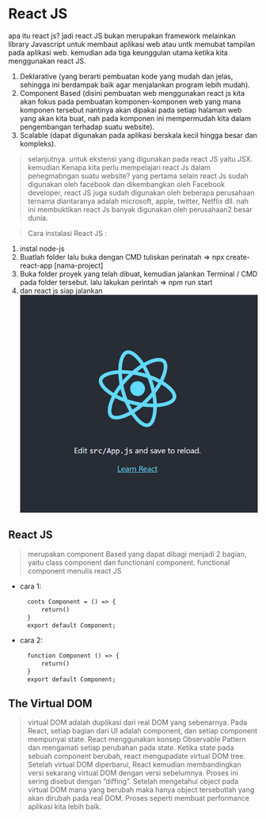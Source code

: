 # **React JS**
apa itu react js? jadi react JS bukan merupakan framework melainkan library Javascript untuk membaut aplikasi web atau untk memubat tampilan pada aplikasi web. 
kemudian ada tiga keunggulan utama ketika kita menggunakan react JS.
1. Deklarative (yang berarti pembuatan kode yang mudah dan jelas, sehingga ini berdampak baik agar menjalankan program lebih mudah).
2. Component Based (disini pembuatan web menggunakan react js kita akan fokus pada pembuatan komponen-komponen web yang mana komponen tersebut nantinya akan dipakai pada setiap halaman web yang akan kita buat, nah pada komponen ini mempermudah kita dalam pengembangan terhadap suatu website).
3. Scalable (dapat digunakan pada aplikasi berskala kecil hingga besar dan kompleks).
> selanjutnya. untuk ekstensi yang digunakan pada react JS yaitu JSX.
> kemudian Kenapa kita perlu mempelajari react Js dalam penegmabngan suatu website?
yang pertama selain react Js sudah digunakan oleh facebook dan dikembangkan oleh Facebook developer, react JS juga sudah digunakan oleh beberapa perusahaan ternama  diantaranya adalah microsoft, apple, twitter, Netflix dll. nah ini membuktikan react Js banyak digunakan oleh perusahaan2 besar dunia.

> Cara instalasi React JS :
1. instal node-js
2. Buatlah folder lalu buka dengan CMD  tuliskan perinatah => npx create-react-app [nama-project]
3. Buka folder proyek yang telah dibuat, kemudian jalankan Terminal / CMD pada folder tersebut. lalu lakukan perintah => npm run start
4. dan react js siap jalankan
![Tux, the Linux mascot](./reactjs.png)

## React JS
> merupakan component Based yang dapat dibagi menjadi 2 bagian, yaitu class component dan functionanl component.
functional component menulis react JS
- cara 1:

        conts Component = () => {
            return()
        }
        export default Component;
- cara 2:

        function Component () => {
            return()
        }
        export default Component;

## The Virtual DOM
> virtual DOM adalah duplikasi dari real DOM yang sebenarnya. 
> Pada React, setiap bagian dari UI adalah component, dan setiap component mempunyai state. React menggunakan konsep Observable Pattern dan mengamati setiap perubahan pada state. Ketika state pada sebuah component berubah, react mengupadate virtual DOM tree. Setelah virtual DOM diperbarui, React kemudian membandingkan versi sekarang virtual DOM dengan versi sebelumnya. Proses ini sering disebut dengan “diffing”. Setelah mengetahui object pada virtual DOM mana yang berubah maka hanya object tersebutlah yang akan dirubah pada real DOM. Proses seperti membuat performance aplikasi kita lebih baik.